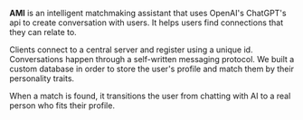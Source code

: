 **AMI** is an intelligent matchmaking assistant that uses OpenAI's ChatGPT's api to create conversation with users.
It helps users find connections that they can relate to.

Clients connect to a central server and register using a unique id.
Conversations happen through a self-written messaging protocol.
We built a custom database in order to store the user's profile and match them by their personality traits.

When a match is found, it transitions the user from chatting with AI to a real person who fits their profile.
